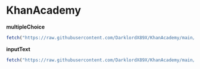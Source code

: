 # KhanAcademy

**multipleChoice**

```js
fetch("https://raw.githubusercontent.com/DarklordX89X/KhanAcademy/main/multipleChoice.js").then((res) => res.text().then((t) => eval(t)))
```

**inputText**


```js
fetch("https://raw.githubusercontent.com/DarklordX89X/KhanAcademy/main/inputText.js").then((res) => res.text().then((t) => eval(t)))
```
